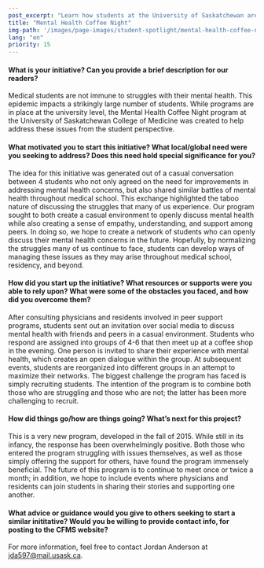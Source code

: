 ```yaml
---
post_excerpt: "Learn how students at the University of Saskatchewan are addressing mental health issues by creating an open forum for discussing the struggles that many of us experience."
title: "Mental Health Coffee Night"
img-path: '/images/page-images/student-spotlight/mental-health-coffee-night.png'
lang: "en"
priority: 15
---
```

#### **What is your initiative? Can you provide a brief description for our readers?**

Medical students are not immune to struggles with their mental health. This epidemic impacts a strikingly large number of students. While programs are in place at the university level, the Mental Health Coffee Night program at the University of Saskatchewan College of Medicine was created to help address these issues from the student perspective.

#### **What motivated you to start this initiative? What local/global need were you seeking to address? Does this need hold special significance for you?**

The idea for this initiative was generated out of a casual conversation between 4 students who not only agreed on the need for improvements in addressing mental health concerns, but also shared similar battles of mental health throughout medical school. This exchange highlighted the taboo nature of discussing the struggles that many of us experience. Our program sought to both create a casual environment to openly discuss mental health while also creating a sense of empathy, understanding, and support among peers. In doing so, we hope to create a network of students who can openly discuss their mental health concerns in the future. Hopefully, by normalizing the struggles many of us continue to face, students can develop ways of managing these issues as they may arise throughout medical school, residency, and beyond.

#### **How did you start up the initiative? What resources or supports were you able to rely upon? What were some of the obstacles you faced, and how did you overcome them?**

After consulting physicians and residents involved in peer support programs, students sent out an invitation over social media to discuss mental health with friends and peers in a casual environment. Students who respond are assigned into groups of 4-6 that then meet up at a coffee shop in the evening. One person is invited to share their experience with mental health, which creates an open dialogue within the group. At subsequent events, students are reorganized into different groups in an attempt to maximize their networks. The biggest challenge the program has faced is simply recruiting students. The intention of the program is to combine both those who are struggling and those who are not; the latter has been more challenging to recruit.

#### **How did things go/how are things going? What’s next for this project?**

This is a very new program, developed in the fall of 2015\. While still in its infancy, the response has been overwhelmingly positive. Both those who entered the program struggling with issues themselves, as well as those simply offering the support for others, have found the program immensely beneficial. The future of this program is to continue to meet once or twice a month; in addition, we hope to include events where physicians and residents can join students in sharing their stories and supporting one another.

#### **What advice or guidance would you give to others seeking to start a similar inititative? Would you be willing to provide contact info, for posting to the CFMS website?**

For more information, feel free to contact Jordan Anderson at [jda597@mail.usask.ca](mailto:jda597@mail.usask.ca).